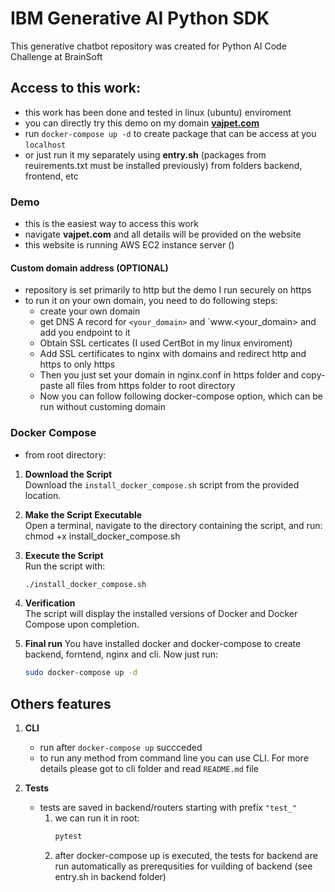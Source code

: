 # IBM Generative AI Python SDK
This generative chatbot repository was created for Python AI Code Challenge at BrainSoft
## Access to this work:
- this work has been done and tested in linux (ubuntu) enviroment
- you can directly try this demo on my domain [**vajpet.com**](http://vajpet.com)
- run `docker-compose up -d` to create package that can be access at you `localhost`
- or just run it my separately using **entry.sh** (packages from reuirements.txt must be installed previously) from  folders backend, frontend, etc
### Demo
- this is the easiest way to access this work
- navigate **vajpet.com** and all details will be provided on the website
- this website is running AWS EC2 instance server ()
#### Custom domain address (OPTIONAL)
- repository  is set primarily to http but the demo I run securely on https
- to run it on your own domain, you need to do following steps:
   - create your own domain 
   - get DNS A record for `<your_domain>` and `www.<your_domain> and add you endpoint to it
   - Obtain SSL certicates (I used CertBot in my linux enviroment)
   - Add SSL certificates to nginx with domains and redirect http and https to only https
   - Then you just set your domain in nginx.conf in https folder and copy-paste all files from https folder to root directory
   - Now you can follow following docker-compose option, which can be run without customing domain  
### Docker Compose
- from root directory:

1. **Download the Script**  
   Download the `install_docker_compose.sh` script from the provided location.

2. **Make the Script Executable**  
   Open a terminal, navigate to the directory containing the script, and run:  
chmod +x install_docker_compose.sh

3. **Execute the Script**  
   Run the script with:  
   ```bash
   ./install_docker_compose.sh

4. **Verification**  
The script will display the installed versions of Docker and Docker Compose upon completion.

5. **Final run** 
   You have installed docker and docker-compose to create backend, forntend, nginx and cli.
   Now just run: 
   ```bash
   sudo docker-compose up -d

## Others features
1. **CLI**
   - run after `docker-compose up` succceded 
   - to run any method from command line you can use CLI. For more details please got to cli folder and read `README.md` file 

6. **Tests**
   - tests are saved in backend/routers starting with prefix `"test_"`
      1. we can run it in root:
         ```bash
         pytest

      2. after docker-compose up is executed, the tests for backend are run automatically as prerequsities for vuilding of backend (see entry.sh in backend folder) 
